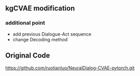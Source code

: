 ## kgCVAE modification

### additional point

 - add previous Dialogue-Act sequence
 - change Decoding method


## Original Code

https://github.com/ruotianluo/NeuralDialog-CVAE-pytorch.git
